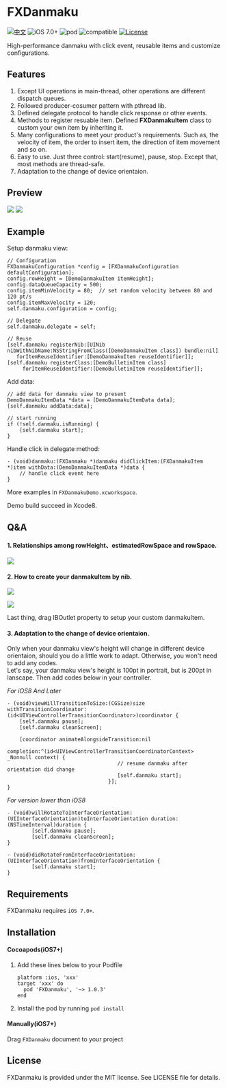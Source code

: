 # FXDanmaku

[![中文](https://img.shields.io/badge/%E4%B8%AD%E6%96%87-Readme-lightgrey.svg)](http://www.jianshu.com/p/42a665b1731d)
![iOS 7.0+](https://img.shields.io/badge/iOS-7.0%2B-orange.svg)
![pod](https://img.shields.io/badge/Cocoapods-v1.0.3-blue.svg)
![compatible](https://img.shields.io/badge/Compatible-Objective--C%2FSwift-yellow.svg)
[![License](https://img.shields.io/badge/License-MIT-green.svg)](https://github.com/ShawnFoo/FXDanmaku/blob/master/LICENSE)



High-performance danmaku with click event, reusable items and customize configurations.

## Features

1. Except UI operations in main-thread, other operations are different dispatch queues.
2. Followed producer-cosumer pattern with pthread lib.
3. Defined delegate protocol to handle click response or other events.
4. Methods to register resuable item. Defined **FXDanmakuItem** class to custom your own item by inheriting it.
5. Many configurations to meet your product's requirements. Such as, the velocity of item, the order to insert item, the direction of item movement and so on.
6. Easy to use. Just three control: start(resume), pause, stop. Except that, most methods are thread-safe.
7. Adaptation to the change of device orientaion.

## Preview

![](http://wx4.sinaimg.cn/large/9161297cgy1fd0v5dm59gg209o0h77wj.gif) 
![](http://wx2.sinaimg.cn/large/9161297cgy1fcylkvn3arg20hy0a1x6p.gif)

## Example

Setup danmaku view:

```
// Configuration
FXDanmakuConfiguration *config = [FXDanmakuConfiguration defaultConfiguration];
config.rowHeight = [DemoDanmakuItem itemHeight];
config.dataQueueCapacity = 500;
config.itemMinVelocity = 80;  // set random velocity between 80 and 120 pt/s
config.itemMaxVelocity = 120;
self.danmaku.configuration = config;

// Delegate
self.danmaku.delegate = self;

// Reuse
[self.danmaku registerNib:[UINib nibWithNibName:NSStringFromClass([DemoDanmakuItem class]) bundle:nil]
   forItemReuseIdentifier:[DemoDanmakuItem reuseIdentifier]];
[self.danmaku registerClass:[DemoBulletinItem class] 
     forItemReuseIdentifier:[DemoBulletinItem reuseIdentifier]];
```
Add data:

```
// add data for danmaku view to present
DemoDanmakuItemData *data = [DemoDanmakuItemData data];
[self.danmaku addData:data];

// start running
if (!self.danmaku.isRunning) {
	[self.danmaku start];
}
```
Handle click in delegate method:

```
- (void)danmaku:(FXDanmaku *)danmaku didClickItem:(FXDanmakuItem *)item withData:(DemoDanmakuItemData *)data {
	// handle click event here
}
```
More examples in `FXDanmakuDemo.xcworkspace`. 

Demo build succeed in Xcode8.

## Q&A
#### 1. Relationships among rowHeight、estimatedRowSpace and rowSpace.
![](http://wx3.sinaimg.cn/large/9161297cgy1fcyktlu5gnj20k80b475g.jpg)

#### 2. How to create your danmakuItem by nib.
![](http://wx1.sinaimg.cn/large/9161297cgy1fd35qtq40mj20d104zmxq.jpg)

![](http://wx3.sinaimg.cn/large/9161297cgy1fd35qu2f5hj20bl08lt9l.jpg)

Last thing, drag IBOutlet property to setup your custom danmakuItem.

#### 3. Adaptation to the change of device orientaion.

Only when your danmaku view's height will change in different device orientaion, should you do a little work to adapt. Otherwise, you won't need to add any codes.	
Let's say, your danmaku view's height is 100pt in portrait, but is 200pt in lanscape. Then add codes below in your controller.
	
*For iOS8 And Later*

	- (void)viewWillTransitionToSize:(CGSize)size withTransitionCoordinator:(id<UIViewControllerTransitionCoordinator>)coordinator {
    	[self.danmaku pause];
    	[self.danmaku cleanScreen];
    
    	[coordinator animateAlongsideTransition:nil
									 completion:^(id<UIViewControllerTransitionCoordinatorContext>  _Nonnull context) {
                                     	// resume danmaku after orientation did change
                                     	[self.danmaku start];
                                 	 }];
	}
		
*For version lower than iOS8*

	- (void)willRotateToInterfaceOrientation:(UIInterfaceOrientation)toInterfaceOrientation duration:(NSTimeInterval)duration {
    		[self.danmaku pause];
    		[self.danmaku cleanScreen];
	}
		
	- (void)didRotateFromInterfaceOrientation:(UIInterfaceOrientation)fromInterfaceOrientation {
    		[self.danmaku start];
	}
	

## Requirements
FXDanmaku requires `iOS 7.0+`.

## Installation
#### Cocoapods(iOS7+)

1. Add these lines below to your Podfile 
	
	```
	platform :ios, 'xxx'
	target 'xxx' do
	  pod 'FXDanmaku', '~> 1.0.3'
	end
	```
2. Install the pod by running `pod install`

#### Manually(iOS7+)
Drag `FXDanmaku` document to your project

## License
FXDanmaku is provided under the MIT license. See LICENSE file for details.


